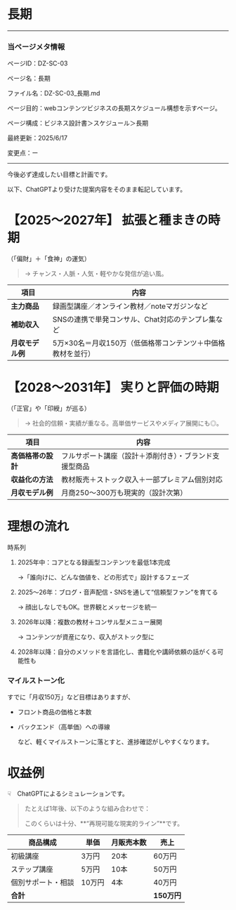 # 長期

---

### 当ページメタ情報

ページID：DZ-SC-03

ページ名：長期

ファイル名：DZ-SC-03_長期.md

ページ目的：webコンテンツビジネスの長期スケジュール構想を示すページ。

ページ構成：ビジネス設計書＞スケジュール＞長期

最終更新：2025/6/17

変更点：ー

---

今後必ず達成したい目標と計画です。

以下、ChatGPTより受けた提案内容をそのまま転記しています。

# 【2025〜2027年】 拡張と種まきの時期

（「偏財」＋「食神」の運気）

> → チャンス・人脈・人気・軽やかな発信が追い風。
> 

| **項目** | **内容** |
| --- | --- |
| **主力商品** | 録画型講座／オンライン教材／noteマガジンなど |
| **補助収入** | SNSの連携で単発コンサル、Chat対応のテンプレ集など |
| **月収モデル例** | 5万×30名＝月収150万（低価格帯コンテンツ＋中価格教材を並行） |

# 【2028〜2031年】 実りと評価の時期

（「正官」や「印綬」が巡る）

> → 社会的信頼・実績が重なる。高単価サービスやメディア展開にも◎。
> 

| **項目** | **内容** |
| --- | --- |
| **高価格帯の設計** | フルサポート講座（設計＋添削付き）・ブランド支援型商品 |
| **収益化の方法** | 教材販売＋ストック収入＋一部プレミアム個別対応 |
| **月収モデル例** | 月商250〜300万も現実的（設計次第） |

# 理想の流れ

時系列

1. 2025年中：コアとなる録画型コンテンツを最低1本完成
    
    →「誰向けに、どんな価値を、どの形式で」設計するフェーズ
    
2. 2025〜26年：ブログ・音声配信・SNSを通して“信頼型ファン”を育てる
    
    → 顔出しなしでもOK。世界観とメッセージを統一
    
3. 2026年以降：複数の教材＋コンサル型メニュー展開
    
    → コンテンツが資産になり、収入がストック型に
    
4. 2028年以降：自分のメソッドを言語化し、書籍化や講師依頼の話がくる可能性も

### マイルストーン化

すでに「月収150万」など目標はありますが、

- フロント商品の価格と本数
- バックエンド（高単価）への導線
    
    など、軽くマイルストーンに落とすと、進捗確認がしやすくなります。
    

# 収益例

☟　ChatGPTによるシミュレーションです。

> たとえば1年後、以下のような組み合わせで：
> 
> 
> このくらいは十分、**“再現可能な現実的ライン”**です。
> 

| **商品構成** | **単価** | **月販売本数** | **売上** |
| --- | --- | --- | --- |
| 初級講座 | 3万円 | 20本 | 60万円 |
| ステップ講座 | 5万円 | 10本 | 50万円 |
| 個別サポート・相談 | 10万円 | 4本 | 40万円 |
| **合計** |  |  | **150万円** |